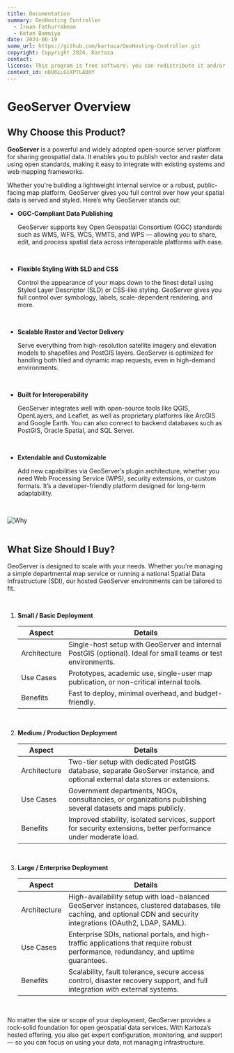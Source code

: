```yaml
---
title: Documentation
summary: GeoHosting Controller
  - Irwan Fathurrahman
  - Ketan Bamniya
date: 2024-06-19
some_url: https://github.com/kartoza/GeoHosting-Controller.git
copyright: Copyright 2024, Kartoza
contact:
license: This program is free software; you can redistribute it and/or modify it under the terms of the GNU Affero General Public License as published by the Free Software Foundation; either version 3 of the License, or (at your option) any later version.
context_id: nDU6LLGiXPTLADXY
---
```


# GeoServer Overview

## Why Choose this Product?

**GeoServer** is a powerful and widely adopted open-source server platform for sharing geospatial data. It enables you to publish vector and raster data using open standards, making it easy to integrate with existing systems and web mapping frameworks.

Whether you're building a lightweight internal service or a robust, public-facing map platform, GeoServer gives you full control over how your spatial data is served and styled. Here’s why GeoServer stands out:

- **OGC-Compliant Data Publishing**

    GeoServer supports key Open Geospatial Consortium (OGC) standards such as WMS, WFS, WCS, WMTS, and WPS — allowing you to share, edit, and process spatial data across interoperable platforms with ease.

    <br>

- **Flexible Styling With SLD and CSS**

    Control the appearance of your maps down to the finest detail using Styled Layer Descriptor (SLD) or CSS-like styling. GeoServer gives you full control over symbology, labels, scale-dependent rendering, and more.

    <br>

- **Scalable Raster and Vector Delivery**

    Serve everything from high-resolution satellite imagery and elevation models to shapefiles and PostGIS layers. GeoServer is optimized for handling both tiled and dynamic map requests, even in high-demand environments.

    <br>

- **Built for Interoperability**

    GeoServer integrates well with open-source tools like QGIS, OpenLayers, and Leaflet, as well as proprietary platforms like ArcGIS and Google Earth. You can also connect to backend databases such as PostGIS, Oracle Spatial, and SQL Server.

    <br>

- **Extendable and Customizable**

    Add new capabilities via GeoServer’s plugin architecture, whether you need Web Processing Service (WPS), security extensions, or custom formats. It’s a developer-friendly platform designed for long-term adaptability.

    <br>

<div class="image-with-caption">
  <img src="../img/geoserver-img-4.png" alt="Why">
</div>

<br>

## What Size Should I Buy?

GeoServer is designed to scale with your needs. Whether you're managing a simple departmental map service or running a national Spatial Data Infrastructure (SDI), our hosted GeoServer environments can be tailored to fit.

<br>

1. **Small / Basic Deployment**

    <table class="my-table-style">
      <thead>
        <tr>
          <th>Aspect</th>
          <th>Details</th>
        </tr>
      </thead>
      <tbody>
        <tr>
          <td>Architecture</td>
          <td>Single-host setup with GeoServer and internal PostGIS (optional). Ideal for small teams or test environments.</td>
        </tr>
        <tr>
          <td>Use Cases</td>
          <td>Prototypes, academic use, single-user map publication, or non-critical internal tools.</td>
        </tr>
        <tr>
          <td>Benefits</td>
          <td>Fast to deploy, minimal overhead, and budget-friendly.</td>
        </tr>
      </tbody>
    </table>

    <br>

2. **Medium / Production Deployment**

    <table class="my-table-style">
      <thead>
        <tr>
          <th>Aspect</th>
          <th>Details</th>
        </tr>
      </thead>
      <tbody>
        <tr>
          <td>Architecture</td>
          <td>Two-tier setup with dedicated PostGIS database, separate GeoServer instance, and optional external data stores or extensions.</td>
        </tr>
        <tr>
          <td>Use Cases</td>
          <td>Government departments, NGOs, consultancies, or organizations publishing several datasets and maps publicly.</td>
        </tr>
        <tr>
          <td>Benefits</td>
          <td>Improved stability, isolated services, support for security extensions, better performance under moderate load.</td>
        </tr>
      </tbody>
    </table>

    <br>

3. **Large / Enterprise Deployment**

    <table class="my-table-style">
      <thead>
        <tr>
          <th>Aspect</th>
          <th>Details</th>
        </tr>
      </thead>
      <tbody>
        <tr>
          <td>Architecture</td>
          <td>High-availability setup with load-balanced GeoServer instances, clustered databases, tile caching, and optional CDN and security integrations (OAuth2, LDAP, SAML).</td>
        </tr>
        <tr>
          <td>Use Cases</td>
          <td>Enterprise SDIs, national portals, and high-traffic applications that require robust performance, redundancy, and uptime guarantees.</td>
        </tr>
        <tr>
          <td>Benefits</td>
          <td>Scalability, fault tolerance, secure access control, disaster recovery support, and full integration with external systems.</td>
        </tr>
      </tbody>
    </table>

<br>

No matter the size or scope of your deployment, GeoServer provides a rock-solid foundation for open geospatial data services. With Kartoza’s hosted offering, you also get expert configuration, monitoring, and support — so you can focus on using your data, not managing infrastructure.

<br>
